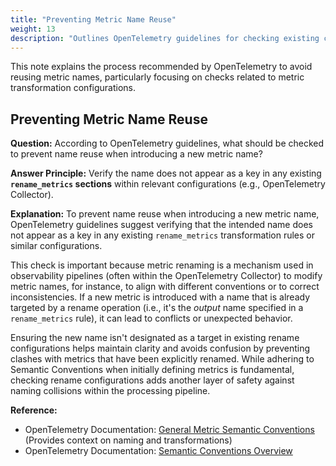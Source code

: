 ```yaml
---
title: "Preventing Metric Name Reuse"
weight: 13
description: "Outlines OpenTelemetry guidelines for checking existing configurations to prevent metric name reuse, especially with renaming."
---
```


This note explains the process recommended by OpenTelemetry to avoid reusing metric names, particularly focusing on checks related to metric transformation configurations.

## Preventing Metric Name Reuse

**Question:** According to OpenTelemetry guidelines, what should be checked to prevent name reuse when introducing a new metric name?

**Answer Principle:** Verify the name does not appear as a key in any existing **`rename_metrics` sections** within relevant configurations (e.g., OpenTelemetry Collector).

**Explanation:**
To prevent name reuse when introducing a new metric name, OpenTelemetry guidelines suggest verifying that the intended name does not appear as a key in any existing `rename_metrics` transformation rules or similar configurations.

This check is important because metric renaming is a mechanism used in observability pipelines (often within the OpenTelemetry Collector) to modify metric names, for instance, to align with different conventions or to correct inconsistencies. If a new metric is introduced with a name that is already targeted by a rename operation (i.e., it's the *output* name specified in a `rename_metrics` rule), it can lead to conflicts or unexpected behavior.

Ensuring the new name isn't designated as a target in existing rename configurations helps maintain clarity and avoids confusion by preventing clashes with metrics that have been explicitly renamed. While adhering to Semantic Conventions when initially defining metrics is fundamental, checking rename configurations adds another layer of safety against naming collisions within the processing pipeline.

**Reference:**

- OpenTelemetry Documentation: [General Metric Semantic Conventions](https://opentelemetry.io/docs/specs/semconv/general/metrics/) (Provides context on naming and transformations)
- OpenTelemetry Documentation: [Semantic Conventions Overview](https://opentelemetry.io/docs/specs/semconv/)
